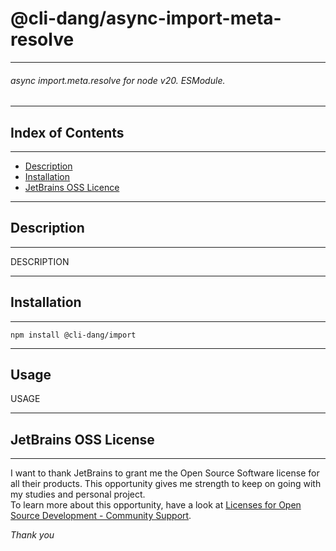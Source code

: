 # @cli-dang/async-import-meta-resolve

___

###### async import.meta.resolve for node v20. ESModule.

___

## Index of Contents

___

- [Description](#description)
- [Installation](#installation)
- [JetBrains OSS Licence](#jetbrains-oss-license)

___

## Description

___

DESCRIPTION

___

## Installation

___

```shell
npm install @cli-dang/import
```

___

## Usage

USAGE

___

## JetBrains OSS License

___

I want to thank JetBrains to grant me the Open Source Software license for all their products. This opportunity gives me
strength to keep on going with my studies and personal project.  
To learn more about this opportunity, have a look
at [Licenses for Open Source Development - Community Support](https://www.jetbrains.com/community/opensource/).

_Thank you_